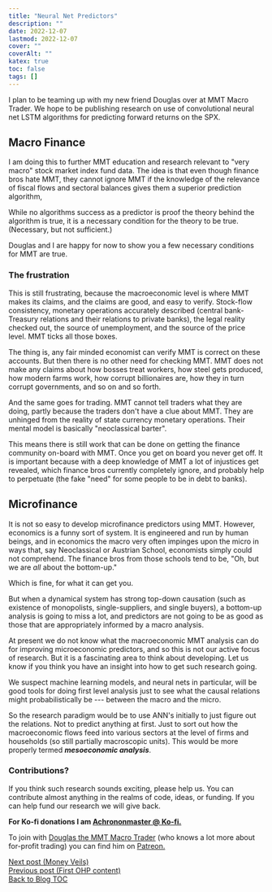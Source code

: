 ```yaml
---
title: "Neural Net Predictors"
description: ""
date: 2022-12-07
lastmod: 2022-12-07
cover: ""
coverAlt: ""
katex: true
toc: false
tags: []
---
```


I plan to be teaming up with my new friend Douglas over at MMT Macro Trader. 
We hope to be publishing research on use of convolutional neural net LSTM algorithms 
for predicting forward returns on the SPX. 

## Macro Finance

I am doing this to further MMT education and research relevant to "very macro" 
stock market index fund data.  The idea is that even though finance bros hate MMT, 
they cannot ignore MMT if the knowledge of the relevance of fiscal flows and 
sectoral balances gives them a superior prediction algorithm,

While no algorithms success as a predictor is proof the theory behind the algorithm is true, 
it is a necessary condition for the theory to be true. (Necessary, but not sufficient.)

Douglas and I are happy for now to show you a few necessary conditions for MMT are true.


### The frustration

This is still frustrating, because the macroeconomic level is where MMT makes its claims, 
and the claims are good, and easy to verify. Stock-flow consistency, monetary operations 
accurately described (central bank-Treasury relations and their relations to private banks), 
the legal reality checked out, the source of unemployment, and the source of the price level.
MMT ticks all those boxes.

The thing is, any fair minded economist can verify MMT is correct on these accounts. 
But then there is no other need for checking MMT. MMT does not make any claims about 
how bosses treat workers, how steel gets produced, how modern farms work, 
how corrupt billionaires are, how they in turn corrupt governments, and so on and so forth.

And the same goes for trading. MMT cannot tell traders what they are doing, 
partly because the traders don't have a clue about MMT. 
They are unhinged from the reality of state currency monetary operations. 
Their mental model is basically "neoclassical barter".

This means there is still work that can be done on getting the finance community on-board with MMT. 
Once you get on board you never get off. It is important because with a 
deep knowledge of MMT a lot of injustices get revealed, which finance bros currently 
completely ignore, and probably help to perpetuate (the fake "need" for some people to be in debt to banks).


## Microfinance

It is not so easy to develop microfinance predictors using MMT. However, economics is a 
funny sort of system. It is engineered and run by human beings, and in economics the 
macro very often impinges upon the micro in ways that, say Neoclassical or Austrian School,
economists simply could not comprehend.  The finance bros from those schools tend to be, 
"Oh, but we are *all* about the bottom-up."

Which is fine, for what it can get you.

But when a dynamical system has strong top-down causation (such as existence of 
monopolists, single-suppliers, and single buyers), a bottom-up analysis is going 
to miss a lot, and predictors are not going to be as good as those that are appropriately 
informed by a macro analysis.

At present we do not know what the macroeconomic MMT analysis can do for improving 
microeconomic predictors, and so this is not our active focus of research. 
But it is a fascinating area to think about developing. 
Let us know if you think you have an insight into how to get such research going.

We suspect machine learning models, and neural nets in particular, 
will be good tools for doing first level analysis just to see what the causal relations 
might probabilistically be --- between the macro and the micro.

So the research paradigm would be to use ANN's initially to just figure out the relations. 
Not to predict anything at first.  Just to sort out how the macroeconomic flows feed into 
various sectors at the level of firms and households (so still partially macroscopic units). 
This would be more properly termed **_mesoeconomic analysis_**.


### Contributions?

If you think such research sounds exciting, please help us. You can contribute almost 
anything in the realms of code, ideas, or funding. If you can help fund our research 
we will give back.


**For Ko-fi donations I am [Achrononmaster \@ Ko-fi.](https://ko-fi.com/achrononmaster/)**

To join with [Douglas the MMT Macro Trader](https://www.patreon.com/mmtmacrotrader) (who knows a lot more about for-profit trading) you can find him on [Patreon.](https://www.patreon.com/mmtmacrotrader)


[Next post (Money Veils)](../3_money_veils.md)  
[Previous post (First OHP content)](../1_first_content)  
[Back to Blog TOC](../)
